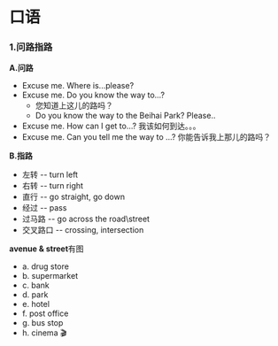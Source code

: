 # 口语

### 1.问路指路

**A.问路**

* Excuse me. Where is...please? 
* Excuse me. Do you know the way to...?
  * 您知道上这儿的路吗？
  * Do you know the way to the Beihai Park? Please..
* Excuse me. How can I get to...? 我该如何到达。。。
* Excuse me. Can you tell me the way to ...? 你能告诉我上那儿的路吗？

**B.指路**
* 左转 -- turn left
* 右转 -- turn right
* 直行 -- go straight, go down
* 经过 -- pass
* 过马路 -- go across the road\street
* 交叉路口 -- crossing, intersection

**avenue & street**有图
* a. drug store
* b. supermarket
* c. bank
* d. park
* e. hotel
* f. post office
* g. bus stop
* h. cinema 🎬




